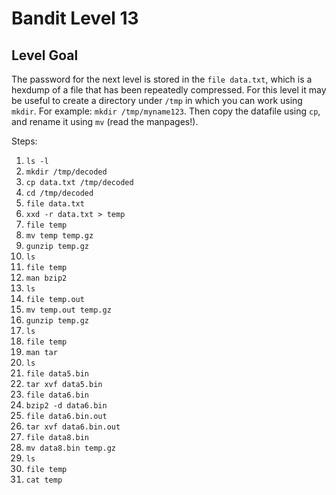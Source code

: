 # Bandit Level 13
## Level Goal
The password for the next level is stored in the `file data.txt`, which is a hexdump of a file that has been repeatedly compressed. 
For this level it may be useful to create a directory under `/tmp` in which you can work using `mkdir`. 
For example: `mkdir /tmp/myname123`. Then copy the datafile using `cp`, and rename it using `mv` (read the manpages!).

Steps:
1. `ls -l`
1. `mkdir /tmp/decoded`
1. `cp data.txt /tmp/decoded`
1. `cd /tmp/decoded`
1. `file data.txt`
1. `xxd -r data.txt > temp`
1. `file temp`
1. `mv temp temp.gz`
1. `gunzip temp.gz`
1. `ls`
1. `file temp`
1. `man bzip2`
1. `ls`
1. `file temp.out`
1. `mv temp.out temp.gz`
1. `gunzip temp.gz`
1. `ls`
1. `file temp`
1. `man tar`
1. `ls`
1. `file data5.bin`
1. `tar xvf data5.bin`
1. `file data6.bin`
1. `bzip2 -d data6.bin`
1. `file data6.bin.out`
1. `tar xvf data6.bin.out`
1. `file data8.bin`
1. `mv data8.bin temp.gz`
1. `ls`
1. `file temp`
1. `cat temp`
